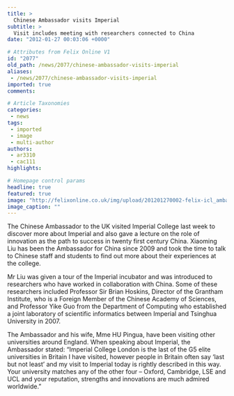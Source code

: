 ```yaml
---
title: >
  Chinese Ambassador visits Imperial
subtitle: >
  Visit includes meeting with researchers connected to China
date: "2012-01-27 00:03:06 +0000"

# Attributes from Felix Online V1
id: "2077"
old_path: /news/2077/chinese-ambassador-visits-imperial
aliases:
 - /news/2077/chinese-ambassador-visits-imperial
imported: true
comments:

# Article Taxonomies
categories:
 - news
tags:
 - imported
 - image
 - multi-author
authors:
 - ar3310
 - cac111
highlights:

# Homepage control params
headline: true
featured: true
image: "http://felixonline.co.uk/img/upload/201201270002-felix-icl_ambassador_009.jpg"
image_caption: ""
---
```


The Chinese Ambassador to the UK visited Imperial College last week to discover more about Imperial and also gave a lecture on the role of innovation as the path to success in twenty first century China. Xiaoming Liu has been the Ambassador for China since 2009 and took the time to talk to Chinese staff and students to find out more about their experiences at the college.

Mr Liu was given a tour of the Imperial incubator and was introduced to researchers who have worked in collaboration with China. Some of these researchers included Professor Sir Brian Hoskins, Director of the Grantham Institute, who is a Foreign Member of the Chinese Academy of Sciences, and Professor Yike Guo from the Department of Computing who established a joint laboratory of scientific informatics between Imperial and Tsinghua University in 2007.

The Ambassador and his wife, Mme HU Pingua, have been visiting other universities around England. When speaking about Imperial, the Ambassador stated: “Imperial College London is the last of the G5 elite universities in Britain I have visited, however people in Britain often say ‘last but not least’ and my visit to Imperial today is rightly described in this way. Your university matches any of the other four – Oxford, Cambridge, LSE and UCL and your reputation, strengths and innovations are much admired worldwide.”
